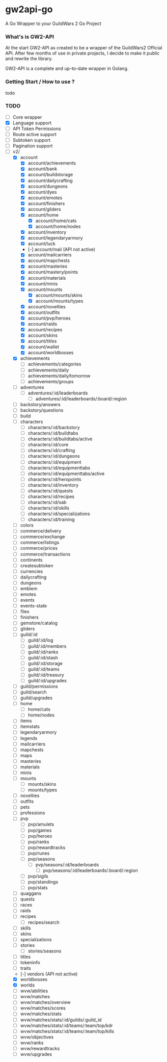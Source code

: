 # gw2api-go

A Go Wrapper to your GuildWars 2 Go Project

### What's is GW2-API 

At the start GW2-API as created to be a wrapper of the GuildWars2 Official API.
After few months of use in private projects, I decide to make it public and rewrite the library.

GW2-API is a complete and up-to-date wrapper in Golang.

### Getting Start / How to use ?

todo 
### TODO

- [ ] Core wrapper
- [x] Language support
- [ ] API Token Permissions
- [ ] Route active support
- [ ] Subtoken support
- [ ] Pagination support
- [ ] v2/
  - [x] account
    - [x] account/achievements
    - [x] account/bank
    - [x] account/buildstorage
    - [x] account/dailycrafting
    - [x] account/dungeons
    - [x] account/dyes
    - [x] account/emotes
    - [x] account/finishers
    - [x] account/gliders
    - [x] account/home
      - [x] account/home/cats
      - [x] account/home/nodes
    - [x] account/inventory
    - [x] account/legendaryarmory
    - [x] account/luck
    - [-] account/mail (API not active)
    - [x] account/mailcarriers
    - [x] account/mapchests
    - [x] account/masteries
    - [x] account/mastery/points
    - [x] account/materials
    - [x] account/minis
    - [x] account/mounts
      - [x] account/mounts/skins
      - [x] account/mounts/types
    - [x] account/novelties
    - [x] account/outfits
    - [x] account/pvp/heroes
    - [x] account/raids
    - [x] account/recipes
    - [x] account/skins
    - [x] account/titles
    - [x] account/wallet
    - [x] account/worldbosses
  - [x] achievements
    - [ ] achievements/categories
    - [ ] achievements/daily
    - [ ] achievements/daily/tomorrow
    - [ ] achievements/groups
  - [ ] adventures
    - [ ] adventures/:id/leaderboards
      - [ ] adventures/:id/leaderboards/:board/:region
  - [ ] backstory/answers
  - [ ] backstory/questions
  - [ ] build
  - [ ] characters
    - [ ] characters/:id/backstory
    - [ ] characters/:id/buildtabs
    - [ ] characters/:id/buildtabs/active
    - [ ] characters/:id/core
    - [ ] characters/:id/crafting
    - [ ] characters/:id/dungeons
    - [ ] characters/:id/equipment
    - [ ] characters/:id/equipmenttabs
    - [ ] characters/:id/equipmenttabs/active
    - [ ] characters/:id/heropoints
    - [ ] characters/:id/inventory
    - [ ] characters/:id/quests
    - [ ] characters/:id/recipes
    - [ ] characters/:id/sab
    - [ ] characters/:id/skills
    - [ ] characters/:id/specializations
    - [ ] characters/:id/training
  - [ ] colors
  - [ ] commerce/delivery
  - [ ] commerce/exchange
  - [ ] commerce/listings
  - [ ] commerce/prices
  - [ ] commerce/transactions
  - [ ] continents
  - [ ] createsubtoken
  - [ ] currencies
  - [ ] dailycrafting
  - [ ] dungeons
  - [ ] emblem
  - [ ] emotes
  - [ ] events
  - [ ] events-state
  - [ ] files
  - [ ] finishers
  - [ ] gemstore/catalog
  - [ ] gliders
  - [ ] guild/:id
    - [ ] guild/:id/log
    - [ ] guild/:id/members
    - [ ] guild/:id/ranks
    - [ ] guild/:id/stash
    - [ ] guild/:id/storage
    - [ ] guild/:id/teams
    - [ ] guild/:id/treasury
    - [ ] guild/:id/upgrades
  - [ ] guild/permissions
  - [ ] guild/search
  - [ ] guild/upgrades
  - [ ] home
    - [ ] home/cats
    - [ ] home/nodes
  - [ ] items
  - [ ] itemstats
  - [ ] legendaryarmory
  - [ ] legends
  - [ ] mailcarriers
  - [ ] mapchests
  - [ ] maps
  - [ ] masteries
  - [ ] materials
  - [ ] minis
  - [ ] mounts
    - [ ] mounts/skins
    - [ ] mounts/types
  - [ ] novelties
  - [ ] outfits
  - [ ] pets
  - [ ] professions
  - [ ] pvp
    - [ ] pvp/amulets
    - [ ] pvp/games
    - [ ] pvp/heroes
    - [ ] pvp/ranks
    - [ ] pvp/rewardtracks
    - [ ] pvp/runes
    - [ ] pvp/seasons
      - [ ] pvp/seasons/:id/leaderboards
        - [ ] pvp/seasons/:id/leaderboards/:board/:region
    - [ ] pvp/sigils
    - [ ] pvp/standings
    - [ ] pvp/stats
  - [ ] quaggans
  - [ ] quests
  - [ ] races
  - [ ] raids
  - [ ] recipes
    - [ ] recipes/search
  - [ ] skills
  - [ ] skins
  - [ ] specializations
  - [ ] stories
    - [ ] stories/seasons
  - [ ] titles
  - [ ] tokeninfo
  - [ ] traits
  - [-] vendors (API not active)
  - [x] worldbosses
  - [x] worlds
  - [ ] wvw/abilities
  - [ ] wvw/matches
  - [ ] wvw/matches/overview
  - [ ] wvw/matches/scores
  - [ ] wvw/matches/stats
  - [ ] wvw/matches/stats/:id/guilds/:guild_id
  - [ ] wvw/matches/stats/:id/teams/:team/top/kdr
  - [ ] wvw/matches/stats/:id/teams/:team/top/kills
  - [ ] wvw/objectives
  - [ ] wvw/ranks
  - [ ] wvw/rewardtracks
  - [ ] wvw/upgrades